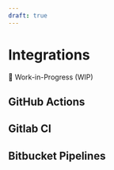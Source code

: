 ```yaml
---
draft: true
---
```


# Integrations

🚧 Work-in-Progress (WIP)

## GitHub Actions

## Gitlab CI

## Bitbucket Pipelines

